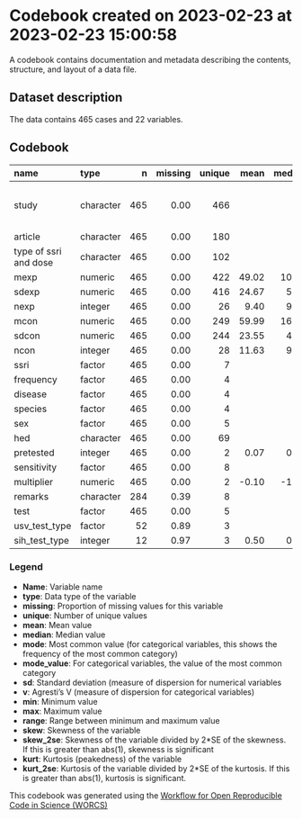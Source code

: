 Codebook created on 2023-02-23 at 2023-02-23 15:00:58
================

A codebook contains documentation and metadata describing the contents,
structure, and layout of a data file.

## Dataset description

The data contains 465 cases and 22 variables.

## Codebook

| name                  | type      |   n | missing | unique |  mean | median |   mode | mode_value                                                                      |     sd |    v |   min |     max |   range |  skew | skew_2se |   kurt | kurt_2se |
|:----------------------|:----------|----:|--------:|-------:|------:|-------:|-------:|:--------------------------------------------------------------------------------|-------:|-----:|------:|--------:|--------:|------:|---------:|-------:|---------:|
| study                 | character | 465 |    0.00 |    466 |       |        |   1.00 | Abd el Wahab 2018_Fluoxetine_20_Chronic \[daily, 14x\]\_Mouse_CUMS (4 wks)\_TOA |        | 1.00 |       |         |         |       |          |        |          |
| article               | character | 465 |    0.00 |    180 |       |        |  16.00 | Kassai 2012                                                                     |        | 0.99 |       |         |         |       |          |        |          |
| type of ssri and dose | character | 465 |    0.00 |    102 |       |        |  73.00 | (FLX, 10 mg/kg)                                                                 |        | 0.95 |       |         |         |       |          |        |          |
| mexp                  | numeric   | 465 |    0.00 |    422 | 49.02 |  10.99 |  10.99 |                                                                                 | 140.12 |      |  0.00 | 1734.69 | 1734.69 |  7.52 |    33.20 |  75.67 |   167.43 |
| sdexp                 | numeric   | 465 |    0.00 |    416 | 24.67 |   5.60 |   5.60 |                                                                                 |  57.44 |      |  0.00 |  494.88 |  494.88 |  4.09 |    18.05 |  19.59 |    43.35 |
| nexp                  | integer   | 465 |    0.00 |     26 |  9.40 |   9.00 |   9.00 |                                                                                 |   5.57 |      |  3.00 |  101.00 |   98.00 | 10.12 |    44.68 | 155.87 |   344.87 |
| mcon                  | numeric   | 465 |    0.00 |    249 | 59.99 |  16.20 |  16.20 |                                                                                 | 156.23 |      |  0.09 | 1836.73 | 1836.64 |  6.62 |    29.23 |  60.09 |   132.96 |
| sdcon                 | numeric   | 465 |    0.00 |    244 | 23.55 |   4.50 |   4.50 |                                                                                 |  51.60 |      |  0.00 |  454.50 |  454.50 |  3.84 |    16.94 |  18.22 |    40.30 |
| ncon                  | integer   | 465 |    0.00 |     28 | 11.63 |   9.00 |   9.00 |                                                                                 |  10.99 |      |  3.00 |  104.00 |  101.00 |  4.34 |    19.16 |  22.38 |    49.52 |
| ssri                  | factor    | 465 |    0.00 |      7 |       |        | 211.00 | Fluoxetine                                                                      |        | 0.72 |       |         |         |       |          |        |          |
| frequency             | factor    | 465 |    0.00 |      4 |       |        | 338.00 | Acute                                                                           |        | 0.42 |       |         |         |       |          |        |          |
| disease               | factor    | 465 |    0.00 |      4 |       |        | 377.00 | Healthy                                                                         |        | 0.32 |       |         |         |       |          |        |          |
| species               | factor    | 465 |    0.00 |      4 |       |        | 279.00 | Mouse                                                                           |        | 0.50 |       |         |         |       |          |        |          |
| sex                   | factor    | 465 |    0.00 |      5 |       |        | 372.00 | Male                                                                            |        | 0.34 |       |         |         |       |          |        |          |
| hed                   | character | 465 |    0.00 |     69 |       |        |  73.00 | 0.81300813008130079                                                             |        | 0.94 |       |         |         |       |          |        |          |
| pretested             | integer   | 465 |    0.00 |      2 |  0.07 |   0.00 |   0.00 |                                                                                 |   0.25 |      |  0.00 |    1.00 |    1.00 |  3.46 |    15.29 |  10.02 |    22.16 |
| sensitivity           | factor    | 465 |    0.00 |      8 |       |        | 442.00 | None                                                                            |        | 0.10 |       |         |         |       |          |        |          |
| multiplier            | numeric   | 465 |    0.00 |      2 | -0.10 |  -1.00 |  -1.00 |                                                                                 |   1.00 |      | -1.00 |    1.00 |    2.00 |  0.20 |     0.89 |  -1.96 |    -4.34 |
| remarks               | character | 284 |    0.39 |      8 |       |        | 181.00 |                                                                                 |        | 0.64 |       |         |         |       |          |        |          |
| test                  | factor    | 465 |    0.00 |      5 |       |        | 218.00 | EPM                                                                             |        | 0.61 |       |         |         |       |          |        |          |
| usv_test_type         | factor    |  52 |    0.89 |      3 |       |        | 413.00 |                                                                                 |        | 0.49 |       |         |         |       |          |        |          |
| sih_test_type         | integer   |  12 |    0.97 |      3 |  0.50 |   0.50 |   0.50 |                                                                                 |   0.52 |      |  0.00 |    1.00 |    1.00 |  0.00 |     0.00 |  -2.16 |    -0.88 |

### Legend

- **Name**: Variable name
- **type**: Data type of the variable
- **missing**: Proportion of missing values for this variable
- **unique**: Number of unique values
- **mean**: Mean value
- **median**: Median value
- **mode**: Most common value (for categorical variables, this shows the
  frequency of the most common category)
- **mode_value**: For categorical variables, the value of the most
  common category
- **sd**: Standard deviation (measure of dispersion for numerical
  variables
- **v**: Agresti’s V (measure of dispersion for categorical variables)
- **min**: Minimum value
- **max**: Maximum value
- **range**: Range between minimum and maximum value
- **skew**: Skewness of the variable
- **skew_2se**: Skewness of the variable divided by 2\*SE of the
  skewness. If this is greater than abs(1), skewness is significant
- **kurt**: Kurtosis (peakedness) of the variable
- **kurt_2se**: Kurtosis of the variable divided by 2\*SE of the
  kurtosis. If this is greater than abs(1), kurtosis is significant.

This codebook was generated using the [Workflow for Open Reproducible
Code in Science (WORCS)](https://osf.io/zcvbs/)
